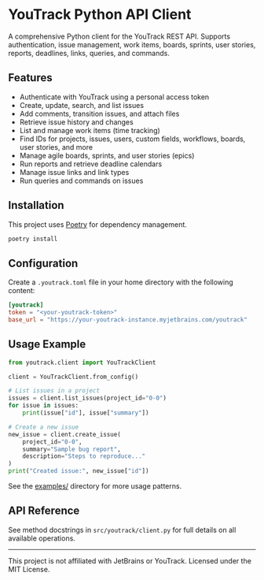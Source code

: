 # YouTrack Python API Client

A comprehensive Python client for the YouTrack REST API. Supports authentication, issue management, work items, boards, sprints, user stories, reports, deadlines, links, queries, and commands.

## Features

- Authenticate with YouTrack using a personal access token
- Create, update, search, and list issues
- Add comments, transition issues, and attach files
- Retrieve issue history and changes
- List and manage work items (time tracking)
- Find IDs for projects, issues, users, custom fields, workflows, boards, user stories, and more
- Manage agile boards, sprints, and user stories (epics)
- Run reports and retrieve deadline calendars
- Manage issue links and link types
- Run queries and commands on issues

## Installation

This project uses [Poetry](https://python-poetry.org/) for dependency management.

```bash
poetry install
```

## Configuration

Create a `.youtrack.toml` file in your home directory with the following content:

```toml
[youtrack]
token = "<your-youtrack-token>"
base_url = "https://your-youtrack-instance.myjetbrains.com/youtrack"
```

## Usage Example

```python
from youtrack.client import YouTrackClient

client = YouTrackClient.from_config()

# List issues in a project
issues = client.list_issues(project_id="0-0")
for issue in issues:
    print(issue["id"], issue["summary"])

# Create a new issue
new_issue = client.create_issue(
    project_id="0-0",
    summary="Sample bug report",
    description="Steps to reproduce..."
)
print("Created issue:", new_issue["id"])
```

See the [examples/](examples/) directory for more usage patterns.

## API Reference

See method docstrings in `src/youtrack/client.py` for full details on all available operations.

---

This project is not affiliated with JetBrains or YouTrack. Licensed under the MIT License.
